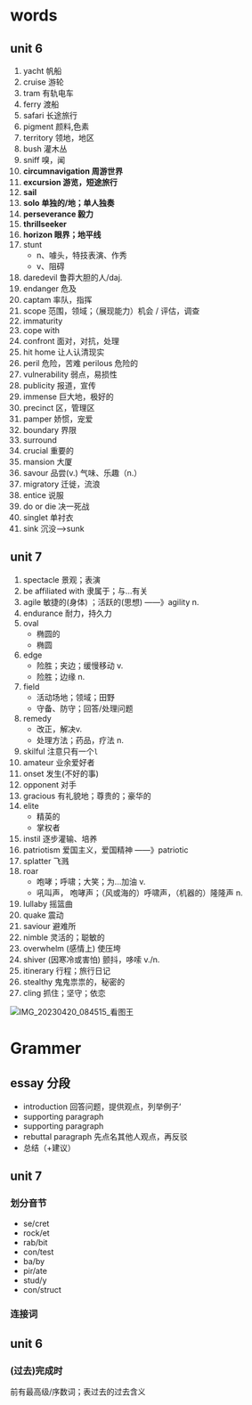 # words

## unit 6

1. yacht 帆船
2. cruise 游轮
3. tram 有轨电车
4. ferry 渡船
5. safari 长途旅行
6. pigment 颜料,色素
7. territory 领地，地区
8. bush 灌木丛
9. sniff 嗅，闻
10. **circumnavigation 周游世界**
11. **excursion  游览，短途旅行**
12. **sail**
13. **solo 单独的/地；单人独奏**
14. **perseverance 毅力**
15. **thrillseeker**
16. **horizon  眼界；地平线**
17. stunt  
    - n、噱头，特技表演、作秀
    - v、阻碍
18. daredevil 鲁莽大胆的人/daj.
19. endanger 危及
20. captam 率队，指挥
21. scope 范围，领域；（展现能力）机会 / 评估，调查
22. immaturity
23. cope with
24. confront 面对，对抗，处理
25. hit home 让人认清现实
26. peril  危险，苦难   perilous 危险的
27. vulnerability 弱点，易损性
28. publicity 报道，宣传
29. immense 巨大地，极好的
30. precinct 区，管理区
31. pamper 娇惯，宠爱
32. boundary 界限
33. surround
34. crucial 重要的
35. mansion 大厦
36. savour 品尝(v.)   气味、乐趣（n.）
37. migratory 迁徙，流浪
38. entice 说服
39. do or die 决一死战
40. singlet 单衬衣
41. sink 沉没——>sunk



## unit 7

1. spectacle 景观；表演
2. be affiliated with  隶属于；与...有关
3. agile 敏捷的(身体)  ；活跃的(思想) ——》agility   n.
4. endurance 耐力，持久力
5. oval 
   - 椭圆的
   - 椭圆
6. edge
   - 险胜；夹边；缓慢移动  v.
   - 险胜；边缘 n.
7. field 
   - 活动场地；领域；田野
   - 守备、防守；回答/处理问题
8. remedy 
   - 改正，解决v.
   - 处理方法；药品，疗法   n.
9. skilful 注意只有一个`l`
10. amateur 业余爱好者
11. onset 发生(不好的事)
12. opponent 对手
13. gracious 有礼貌地；尊贵的；豪华的
14. elite 
    - 精英的
    - 掌权者
15. instil 逐步灌输、培养
16. patriotism 爱国主义，爱国精神 ——》patriotic
17. splatter  飞溅
18. roar  
    - 咆哮；呼啸；大笑；为...加油   v.
    - 吼叫声， 咆哮声；（风或海的）呼啸声，（机器的）隆隆声 n.
19. lullaby 摇篮曲
20. quake 震动
21. saviour 避难所
22. nimble 灵活的；聪敏的
23. overwhelm  (感情上) 使压垮
24. shiver  (因寒冷或害怕) 颤抖，哆嗦 v./n.
25. itinerary 行程；旅行日记
26. stealthy 鬼鬼祟祟的，秘密的
27. cling  抓住；坚守；依恋

![IMG_20230420_084515_看图王](D:\资料\学科学习资料\学英\大一下期中笔试\IMG_20230420_084515_看图王.jpg)



# Grammer

## essay 分段

- introduction  回答问题，提供观点，列举例子‘
- supporting paragraph
- supporting paragraph
- rebuttal paragraph  先点名其他人观点，再反驳
- 总结（+建议）

## unit 7

### 划分音节

- se/cret
- rock/et
- rab/bit
- con/test
- ba/by
- pir/ate
- stud/y
- con/struct

### 连接词

## unit 6

### (过去)完成时

前有最高级/序数词；表过去的过去含义
